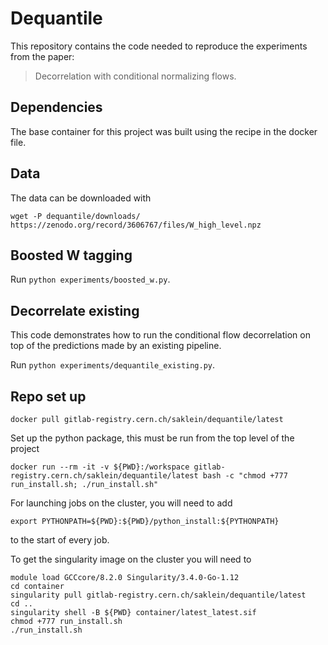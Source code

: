 # Dequantile

This repository contains the code needed to reproduce the experiments from the paper:


> Decorrelation with conditional normalizing flows.

## Dependencies

The base container for this project was built using the recipe in the docker file.

## Data

The data can be downloaded with

```angular2html
wget -P dequantile/downloads/ https://zenodo.org/record/3606767/files/W_high_level.npz
```

## Boosted W tagging

Run `python experiments/boosted_w.py`.

## Decorrelate existing
This code demonstrates how to run the conditional flow decorrelation on top of the predictions made by an existing pipeline.

Run `python experiments/dequantile_existing.py`.

## Repo set up
```angular2html
docker pull gitlab-registry.cern.ch/saklein/dequantile/latest
```

Set up the python package, this must be run from the top level of the project

```angular2html
docker run --rm -it -v ${PWD}:/workspace gitlab-registry.cern.ch/saklein/dequantile/latest bash -c "chmod +777 run_install.sh; ./run_install.sh"
```

For launching jobs on the cluster, you will need to add

```angular2html
export PYTHONPATH=${PWD}:${PWD}/python_install:${PYTHONPATH}
```

to the start of every job.

To get the singularity image on the cluster you will need to

```angular2html
module load GCCcore/8.2.0 Singularity/3.4.0-Go-1.12
cd container
singularity pull gitlab-registry.cern.ch/saklein/dequantile/latest
cd ..
singularity shell -B ${PWD} container/latest_latest.sif
chmod +777 run_install.sh
./run_install.sh
```
